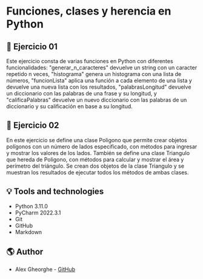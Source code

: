 # Funciones, clases y herencia en Python

## 🥇 Ejercicio 01
Este ejercicio consta de varias funciones en Python con diferentes funcionalidades: "generar_n_caracteres" devuelve un string con un caracter repetido n veces, "histograma" genera un histograma con una lista de números, "funcionLista" aplica una función a cada elemento de una lista y devuelve una nueva lista con los resultados, "palabrasLongitud" devuelve un diccionario con las palabras de una frase y su longitud, y "calificaPalabras" devuelve un nuevo diccionario con las palabras de un diccionario y su calificación en base a su longitud.

## 🥈 Ejercicio 02
En este ejercicio se define una clase Poligono que permite crear objetos polígonos con un número de lados especificado, con métodos para ingresar y mostrar los valores de los lados. También se define una clase Triangulo que hereda de Poligono, con métodos para calcular y mostrar el área y perímetro del triángulo. Se crean dos objetos de la clase Triangulo y se muestran los resultados de ejecutar todos los métodos de ambas clases.
## 💡 Tools and technologies
- Python 3.11.0
- PyCharm 2022.3.1
- Git
- GitHub
- Markdown

## 🌎 Author
- Alex Gheorghe - [GitHub](https://www.linkedin.com/in/alexghc/)